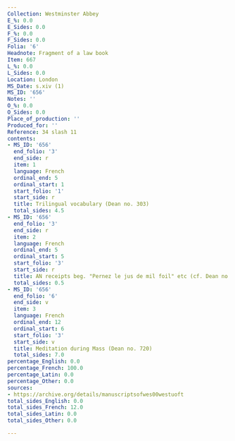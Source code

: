```yaml
---
Collection: Westminster Abbey
E_%: 0.0
E_Sides: 0.0
F_%: 0.0
F_Sides: 0.0
Folia: '6'
Headnote: Fragment of a law book
Item: 667
L_%: 0.0
L_Sides: 0.0
Location: London
MS_Date: s.xiv (1)
MS_ID: '656'
Notes: ''
O_%: 0.0
O_Sides: 0.0
Place_of_production: ''
Produced_for: ''
Reference: 34 slash 11
contents:
- MS_ID: '656'
  end_folio: '3'
  end_side: r
  item: 1
  language: French
  ordinal_end: 5
  ordinal_start: 1
  start_folio: '1'
  start_side: r
  title: Trilingual vocabulary (Dean no. 303)
  total_sides: 4.5
- MS_ID: '656'
  end_folio: '3'
  end_side: r
  item: 2
  language: French
  ordinal_end: 5
  ordinal_start: 5
  start_folio: '3'
  start_side: r
  title: AN receipts beg. "Pernez le jus de mil foil" etc (cf. Dean no. 398)
  total_sides: 0.5
- MS_ID: '656'
  end_folio: '6'
  end_side: v
  item: 3
  language: French
  ordinal_end: 12
  ordinal_start: 6
  start_folio: '3'
  start_side: v
  title: Meditation during Mass (Dean no. 720)
  total_sides: 7.0
percentage_English: 0.0
percentage_French: 100.0
percentage_Latin: 0.0
percentage_Other: 0.0
sources:
- https://archive.org/details/manuscriptsofwes00westuoft
total_sides_English: 0.0
total_sides_French: 12.0
total_sides_Latin: 0.0
total_sides_Other: 0.0

---
```

